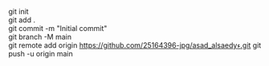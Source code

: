 git init                  
git add .                 
git commit -m "Initial commit"  
git branch -M main         
git remote add origin https://github.com/25164396-jpg/asad_alsaedyء.git
git push -u origin main   
